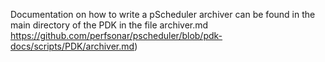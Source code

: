 Documentation on how to write a pScheduler archiver can be found in the main directory of the PDK in the file archiver.md https://github.com/perfsonar/pscheduler/blob/pdk-docs/scripts/PDK/archiver.md)